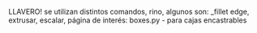 LLAVERO!
se utilizan distintos comandos, rino, algunos son:
_fillet edge, extrusar, escalar, 
página de interés: boxes.py - para cajas encastrables
